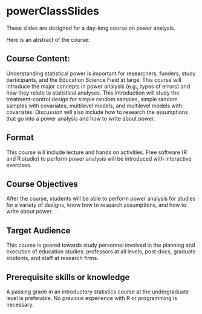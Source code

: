 # powerClassSlides

These slides are designed for a day-long course on power analysis. 

Here is an abstract of the course:

## Course Content: 

Understanding statistical power is important for researchers, funders, study participants, and the Education Science Field at large.  This course will introduce the major concepts in power analysis (e.g., types of errors) and how they relate to statistical analyses. This introduction will study the treatment-control design for simple random samples, simple random samples with covariates, multilevel models, and multilevel models with covariates. Discussion will also include how to research the assumptions that go into a power analysis and how to write about power. 

## Format 

This course will include lecture and hands on activities. Free software (R and R studio) to perform power analysis will be introduced with interactive exercises. 

## Course Objectives 

After the course, students will be able to perform power analysis for studies for a variety of designs, know how to research assumptions, and how to write about power. 

## Target Audience 

This course is geared towards study personnel involved in the planning and execution of education studies: professors at all levels, post-docs, graduate students, and staff at research firms. 

## Prerequisite skills or knowledge

A passing grade in an introductory statistics course at the undergraduate level is preferable. No previous experience with R or programming is necessary. 

